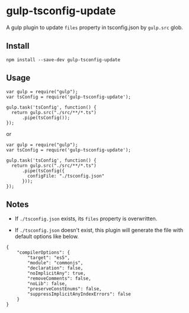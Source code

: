 # gulp-tsconfig-update

A gulp plugin to update `files` property in tsconfig.json by `gulp.src` glob.

## Install

```
npm install --save-dev gulp-tsconfig-update
```

## Usage

```
var gulp = require("gulp");
var tsConfig = require('gulp-tsconfig-update');

gulp.task('tsConfig', function() {
  return gulp.src("./src/**/*.ts")
      .pipe(tsConfig());
});
```

or

```
var gulp = require("gulp");
var tsConfig = require('gulp-tsconfig-update');

gulp.task('tsConfig', function() {
  return gulp.src("./src/**/*.ts")
      .pipe(tsConfig({
        configFile: "./tsconfig.json"
      }));
});
```

## Notes

* If `./tsconfig.json` exists, its `files` property is overwritten.

* If `./tsconfig.json` doesn't exist, this plugin will generate the file with default options like below.

```
{
    "compilerOptions": {
        "target": "es5",
        "module": "commonjs",
        "declaration": false,
        "noImplicitAny": true,
        "removeComments": false,
        "noLib": false,
        "preserveConstEnums": false,
        "suppressImplicitAnyIndexErrors": false
    }
}
```
